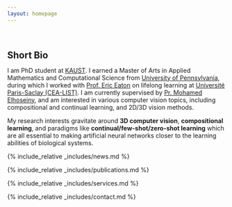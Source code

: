```yaml
---
layout: homepage
---
```


<h1 id="about-me"></h1>

<h2 style="margin: 60px 0px 10px;">Short Bio</h2>

I am PhD student at [KAUST](https://www.kaust.edu.sa/en/).
I earned a Master of Arts in Applied Mathematics and Computational Science from [University of Pennsylvania](https://www.amcs.upenn.edu/), during which I worked with [Prof. Eric Eaton](https://www.grasp.upenn.edu/people/eric-eaton/) on lifelong learning at [Université Paris-Saclay (CEA-LIST)](https://www.universite-paris-saclay.fr/).
I am currently supervised by [Pr. Mohamed Elhoseiny](https://scholar.google.com/citations?user=iRBUTOAAAAAJ), and am interested in various computer vision topics, including compositional and continual learning, and 2D/3D vision methods.

My research interests gravitate around **3D computer vision**, **compositional learning**, and paradigms like **continual/few-shot/zero-shot learning** which are all essential to making artificial neural networks closer to the learning abilities of biological systems.

{% include_relative _includes/news.md %}

{% include_relative _includes/publications.md %}

{% include_relative _includes/services.md %}

{% include_relative _includes/contact.md %}
